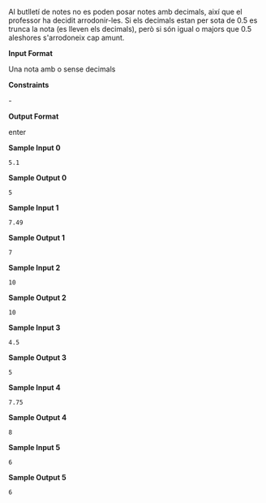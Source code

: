 Al butlletí de notes no es poden posar notes amb decimals, així que el
professor ha decidit arrodonir-les. Si els decimals estan per sota de
0.5 es trunca la nota (es lleven els decimals), però si són igual o
majors que 0.5 aleshores s'arrodoneix cap amunt.

**Input Format**

Una nota amb o sense decimals

**Constraints**

\-

**Output Format**

enter

**Sample Input 0**

    5.1

**Sample Output 0**

``` 
5
```

**Sample Input 1**

    7.49

**Sample Output 1**

``` 
7
```

**Sample Input 2**

``` 
10
```

**Sample Output 2**

``` 
10
```

**Sample Input 3**

    4.5

**Sample Output 3**

``` 
5
```

**Sample Input 4**

    7.75

**Sample Output 4**

``` 
8
```

**Sample Input 5**

``` 
6
```

**Sample Output 5**

``` 
6
```
